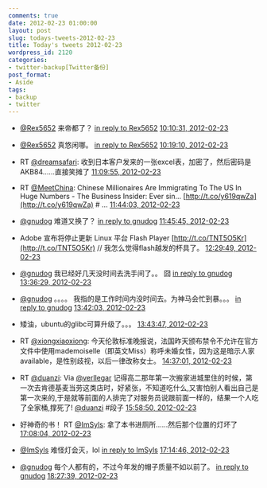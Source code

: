 ```yaml
---
comments: true
date: 2012-02-23 01:00:00
layout: post
slug: todays-tweets-2012-02-23
title: Today's tweets 2012-02-23
wordpress_id: 2120
categories:
- twitter-backup[Twitter备份]
post_format:
- Aside
tags:
- backup
- twitter
---
```





  * [@Rex5652](http://twitter.com/Rex5652) 来帝都了？ [in reply to Rex5652](http://twitter.com/Rex5652/statuses/172498635462942720) [10:10:31, 2012-02-23](http://twitter.com/gfrog/statuses/172503573148598273)





  * [@Rex5652](http://twitter.com/Rex5652) 真悠闲哪。 [in reply to Rex5652](http://twitter.com/Rex5652/statuses/172504679136247808) [10:19:10, 2012-02-23](http://twitter.com/gfrog/statuses/172505748574707712)





  * RT [@dreamsafari](http://twitter.com/dreamsafari): 收到日本客户发来的一张excel表，加密了，然后密码是AKB84……直接笑摊了 [11:09:55, 2012-02-23](http://twitter.com/gfrog/statuses/172518521841008643)





  * RT [@MeetChina](http://twitter.com/MeetChina): Chinese Millionaires Are Immigrating To The US In Huge Numbers - The Business Insider: Ever sin... [http://t.co/y619qwZa](http://t.co/y619qwZa) # ... [11:44:03, 2012-02-23](http://twitter.com/gfrog/statuses/172527112320843776)





  * [@gnudog](http://twitter.com/gnudog) 难道又换了？ [in reply to gnudog](http://twitter.com/gnudog/statuses/172187859183349760) [11:45:45, 2012-02-23](http://twitter.com/gfrog/statuses/172527540806758402)





  * Adobe 宣布将停止更新 Linux 平台 Flash Player [http://t.co/TNT5O5Kr](http://t.co/TNT5O5Kr) // 我怎么觉得flash越发的杯具了。 [12:29:49, 2012-02-23](http://twitter.com/gfrog/statuses/172538629334380544)





  * [@gnudog](http://twitter.com/gnudog) 我已经好几天没时间去洗手间了。。 囧 [in reply to gnudog](http://twitter.com/gnudog/statuses/172552332146515968) [13:36:29, 2012-02-23](http://twitter.com/gfrog/statuses/172555405363384321)





  * [@gnudog](http://twitter.com/gnudog) 。。。。 我指的是工作时间内没时间去。为神马会忙到暴。。。 [in reply to gnudog](http://twitter.com/gnudog/statuses/172555998844825600) [13:42:03, 2012-02-23](http://twitter.com/gfrog/statuses/172556807242391552)





  * 矮油，ubuntu的glibc可算升级了。。。 [13:43:47, 2012-02-23](http://twitter.com/gfrog/statuses/172557244821540865)





  * RT [@xiongxiaoxiong](http://twitter.com/xiongxiaoxiong): 今天伦敦标准晚报说，法国昨天颁布禁令不允许在官方文件中使用mademoiselle（即英文Miss）称呼未婚女性，因为这是暗示人家available，是性别歧视，以后一律改称女士。 [14:37:01, 2012-02-23](http://twitter.com/gfrog/statuses/172570641688563712)





  * RT [@duanzi](http://twitter.com/duanzi): Via [@verllegar](http://twitter.com/verllegar) 记得高二那年第一次搬家进城里住的时候，第一次去肯德基麦当劳这类店时，好紧张，不知道吃什么,又害怕别人看出自己是第一次来的,于是就等前面的人排完了对服务员说跟前面一样的，结果一个人吃了全家桶,撑死了! [@duanzi](http://twitter.com/duanzi) #段子 [15:58:50, 2012-02-23](http://twitter.com/gfrog/statuses/172591230558015490)





  * 好神奇的书！ RT [@ImSyls](http://twitter.com/ImSyls): 拿了本书进厕所……然后那个位置的灯坏了 [17:08:04, 2012-02-23](http://twitter.com/gfrog/statuses/172608651259940864)





  * [@ImSyls](http://twitter.com/ImSyls) 难怪灯会灭，lol [in reply to ImSyls](http://twitter.com/ImSyls/statuses/172608746923634688) [17:14:46, 2012-02-23](http://twitter.com/gfrog/statuses/172610340142596096)





  * [@gnudog](http://twitter.com/gnudog) 每个人都有的，不过今年发的帽子质量不如以前了。 [in reply to gnudog](http://twitter.com/gnudog/statuses/172626895567982592) [18:27:39, 2012-02-23](http://twitter.com/gfrog/statuses/172628681955618816)




